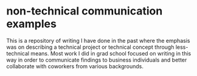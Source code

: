 # non-technical communication examples  

This is a repository of writing I have done in the past where the emphasis was on describing a technical project or technical concept through less-technical means. Most work I did in grad school focused on writing in this way in order to communicate findings to business individuals and better collaborate with coworkers from various backgrounds.  
